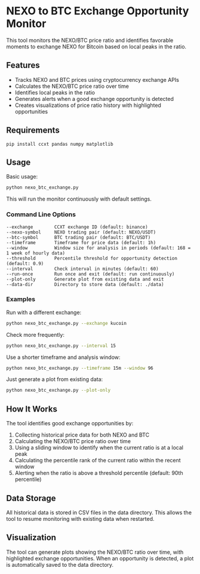 # NEXO to BTC Exchange Opportunity Monitor

This tool monitors the NEXO/BTC price ratio and identifies favorable moments to exchange NEXO for Bitcoin based on local peaks in the ratio.

## Features

- Tracks NEXO and BTC prices using cryptocurrency exchange APIs
- Calculates the NEXO/BTC price ratio over time
- Identifies local peaks in the ratio
- Generates alerts when a good exchange opportunity is detected
- Creates visualizations of price ratio history with highlighted opportunities

## Requirements

```
pip install ccxt pandas numpy matplotlib
```

## Usage

Basic usage:

```bash
python nexo_btc_exchange.py
```

This will run the monitor continuously with default settings.

### Command Line Options

```
--exchange        CCXT exchange ID (default: binance)
--nexo-symbol     NEXO trading pair (default: NEXO/USDT)
--btc-symbol      BTC trading pair (default: BTC/USDT)
--timeframe       Timeframe for price data (default: 1h)
--window          Window size for analysis in periods (default: 168 = 1 week of hourly data)
--threshold       Percentile threshold for opportunity detection (default: 0.9)
--interval        Check interval in minutes (default: 60)
--run-once        Run once and exit (default: run continuously)
--plot-only       Generate plot from existing data and exit
--data-dir        Directory to store data (default: ./data)
```

### Examples

Run with a different exchange:
```bash
python nexo_btc_exchange.py --exchange kucoin
```

Check more frequently:
```bash
python nexo_btc_exchange.py --interval 15
```

Use a shorter timeframe and analysis window:
```bash
python nexo_btc_exchange.py --timeframe 15m --window 96
```

Just generate a plot from existing data:
```bash
python nexo_btc_exchange.py --plot-only
```

## How It Works

The tool identifies good exchange opportunities by:

1. Collecting historical price data for both NEXO and BTC
2. Calculating the NEXO/BTC price ratio over time
3. Using a sliding window to identify when the current ratio is at a local peak
4. Calculating the percentile rank of the current ratio within the recent window
5. Alerting when the ratio is above a threshold percentile (default: 90th percentile)

## Data Storage

All historical data is stored in CSV files in the data directory. This allows the tool to resume monitoring with existing data when restarted.

## Visualization

The tool can generate plots showing the NEXO/BTC ratio over time, with highlighted exchange opportunities. When an opportunity is detected, a plot is automatically saved to the data directory.
